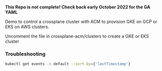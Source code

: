 **This Repo is not complete! Check back early October 2022 for the GA YAML**

Demo to control a crossplane cluster with ACM to provision GKE on GCP or EKS on AWS clusters. 

Uncomment the file in crossplane-acm/clusters to create a GKE or EKS cluster

### Troubleshooting
```sh
kubectl get events -n default --sort-by={'lastTimestamp'}
```
